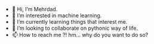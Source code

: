 - 👋 Hi, I’m Mehrdad.
- 👀 I’m interested in machine learning.
- 🌱 I’m currently learning things that interest me.
- 💞️ I’m looking to collaborate on pythonic way of life.
- 📫 How to reach me ?! hm... why do you want to do so?

<!---
mehrdadparsa/mehrdadparsa is a ✨ special ✨ repository because its `README.md` (this file) appears on your GitHub profile.
You can click the Preview link to take a look at your changes.
--->
